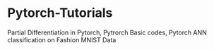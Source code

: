 # Pytorch-Tutorials
Partial Differentiation in Pytorch, Pytrorch Basic codes, Pytorch ANN classification on Fashion MNIST Data
